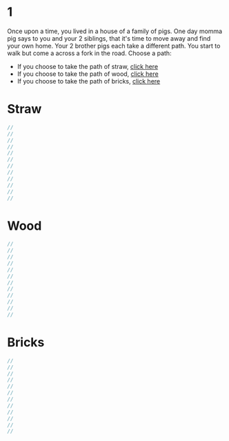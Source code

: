 # 1

Once upon a time, you lived in a house of a family of pigs.  One day momma pig says to you and your 2 siblings, that it's time to move away and find your own home.  Your 2 brother pigs each take a different path.  You start to walk but come a across a fork in the road.  Choose a path:
- If you choose to take the path of straw, [click here](#Straw)
- If you choose to take the path of wood, [click here](#Wood)
- If you choose to take the path of bricks, [click here](#Bricks)

# Straw
```js
//
//
//
//
//
//
//
//
//
//
//
//
```
# Wood
```js
//
//
//
//
//
//
//
//
//
//
//
//
```

# Bricks
```js
//
//
//
//
//
//
//
//
//
//
//
//
```
